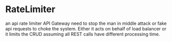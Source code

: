# RateLimiter
an api rate limiter
API Gateway need to stop the man in middle attack or fake api requests to choke the system. 
Either it acts on behalf of load balancer or it limits the CRUD assuming all REST calls have different processing time. 
